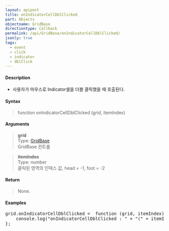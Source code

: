 ```yaml
---
layout: apipost
title: onIndicatorCellDblClicked
part: Objects
objectname: GridBase
directiontype: Callback
permalink: /api/GridBase/onIndicatorCellDblClicked/
jsonly: true
tags:
  - event
  - click
  - indicator
  - dblClick
---
```


#### Description

* 사용자가 마우스로 Indicator셀을 더블 클릭했을 때 호출된다.  

#### Syntax

> function onIndicatorCellDblClicked (grid, itemIndex)  

#### Arguments

> **grid**  
> Type: [GridBase](/api/GridBase/)  
> GridBase 컨트롤  

> **itemIndex**  
> Type: number  
> 클릭된 영역의 인덱스 값, head = -1, foot = -2  

#### Return

> None.  

#### Examples 

<pre class="prettyprint">
grid.onIndicatorCellDblClicked =  function (grid, itemIndex) {
    console.log("onIndicatorCellDblClicked : " + "(" + itemIndex + ")")
};
</pre>

